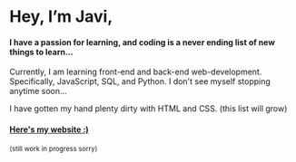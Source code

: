 <body>
  <h1>Hey, I’m Javi,</h1>

  <section class="about-me">
    <h4>I have a passion for learning, and coding is a never ending list of new things to learn...</h4>
    <p>Currently, I am learning front-end and back-end web-development. Specifically, JavaScript, SQL, and Python. I don't see myself stopping anytime soon...</p>
    <p>I have gotten my hand plenty dirty with HTML and CSS. (this list will grow)</p>
    <h4><a href="#">Here's my website :)</a></h4>
    <p><sup>(still work in progress sorry)</sup></p>
  </section>
</body>
